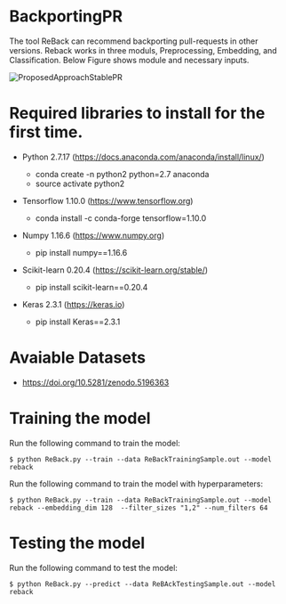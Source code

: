 # BackportingPR
The tool ReBack can recommend backporting pull-requests in other versions.
Reback works in three moduls, Preprocessing, Embedding, and Classification. Below Figure shows module and necessary inputs. 

![ProposedApproachStablePR](https://user-images.githubusercontent.com/2823041/129495580-6244b3d6-3b52-4848-b0e4-395a0c98025b.png)

# Required libraries to install for the first time.

- Python 2.7.17 (https://docs.anaconda.com/anaconda/install/linux/)
  - conda create -n python2 python=2.7 anaconda
  - source activate python2   

- Tensorflow 1.10.0 (https://www.tensorflow.org)
  -  conda install -c conda-forge tensorflow=1.10.0

- Numpy 1.16.6 (https://www.numpy.org)
  -   pip install numpy==1.16.6

- Scikit-learn 0.20.4 (https://scikit-learn.org/stable/)
  -   pip install scikit-learn==0.20.4

- Keras 2.3.1 (https://keras.io)
  - pip install Keras==2.3.1  

# Avaiable Datasets

- https://doi.org/10.5281/zenodo.5196363 

# Training the model

  Run the following command to train the model: 

	$ python ReBack.py --train --data ReBackTrainingSample.out --model reback
	
  Run the following command to train the model with hyperparameters:

	$ python ReBack.py --train --data ReBackTrainingSample.out --model reback --embedding_dim 128  --filter_sizes "1,2" --num_filters 64

# Testing the model

  Run the following command to test the model: 

	$ python ReBack.py --predict --data ReBAckTestingSample.out --model reback


